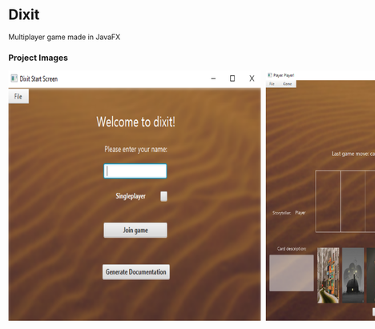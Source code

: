 # Dixit
Multiplayer game made in JavaFX

### Project Images

<div style="display: flex; gap: 10px;">
    <img src="Images_github/1.png" alt="Image 1" width="600" height="500" />
    <img src="Images_github/2.png" alt="Image 2" width="600" height="500" />
</div>
